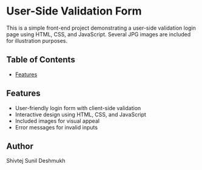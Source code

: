 # User-Side Validation Form
This is a simple front-end project demonstrating a user-side validation login page using HTML, CSS, and JavaScript. Several JPG images are included for illustration purposes.

## Table of Contents

- [Features](#features)

## Features

- User-friendly login form with client-side validation
- Interactive design using HTML, CSS, and JavaScript
- Included images for visual appeal
- Error messages for invalid inputs

## Author 

Shivtej Sunil Deshmukh
